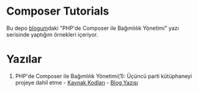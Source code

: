 Composer Tutorials
===================
Bu depo [blogum](https://erenhatirnaz.wordpress.com)daki "PHP'de Composer ile Bağımlılık Yönetimi" yazı serisinde yaptığım örnekleri içeriyor.

Yazılar
=======
1. PHP'de Composer ile Bağımlılık Yönetimi(1): Üçüncü parti kütüphaneyi projeye dahil etme - [Kaynak Kodları](bagimlilik-yonetimi-1) - [Blog Yazısı](https://erenhatirnaz.wordpress.com/2015/08/14/phpde-composer-ile-bagimlilik-yonetimi-1/)